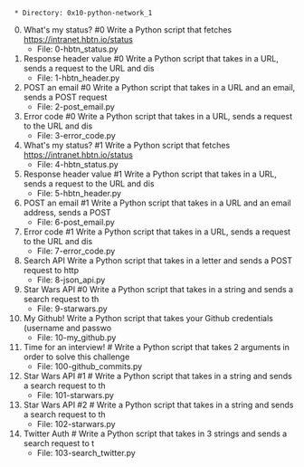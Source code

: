      * Directory: 0x10-python-network_1

 0. What's my status? #0 
   Write a Python script that fetches https://intranet.hbtn.io/status
     * File: 0-hbtn_status.py
1. Response header value #0 
   Write a Python script that takes in a URL, sends a request to the URL and dis
     * File: 1-hbtn_header.py
2. POST an email #0 
   Write a Python script that takes in a URL and an email, sends a POST request
     * File: 2-post_email.py
3. Error code #0 
   Write a Python script that takes in a URL, sends a request to the URL and dis
     * File: 3-error_code.py
4. What's my status? #1 
   Write a Python script that fetches https://intranet.hbtn.io/status
     * File: 4-hbtn_status.py
5. Response header value #1 
   Write a Python script that takes in a URL, sends a request to the URL and dis
     * File: 5-hbtn_header.py
6. POST an email #1 
   Write a Python script that takes in a URL and an email address, sends a POST
     * File: 6-post_email.py
7. Error code #1 
   Write a Python script that takes in a URL, sends a request to the URL and dis
     * File: 7-error_code.py
8. Search API 
   Write a Python script that takes in a letter and sends a POST request to http
     * File: 8-json_api.py
9. Star Wars API #0 
   Write a Python script that takes in a string and sends a search request to th
     * File: 9-starwars.py
10. My Github! 
   Write a Python script that takes your Github credentials (username and passwo
     * File: 10-my_github.py
11. Time for an interview! #
   Write a Python script that takes 2 arguments in order to solve this challenge
     * File: 100-github_commits.py
12. Star Wars API #1 #
   Write a Python script that takes in a string and sends a search request to th
     * File: 101-starwars.py
13. Star Wars API #2 #
   Write a Python script that takes in a string and sends a search request to th
     * File: 102-starwars.py
14. Twitter Auth #
   Write a Python script that takes in 3 strings and sends a search request to t
     * File: 103-search_twitter.py
